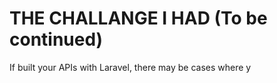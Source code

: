 # THE CHALLANGE I HAD (To be continued)

If built your APIs with Laravel, there may be cases where y
